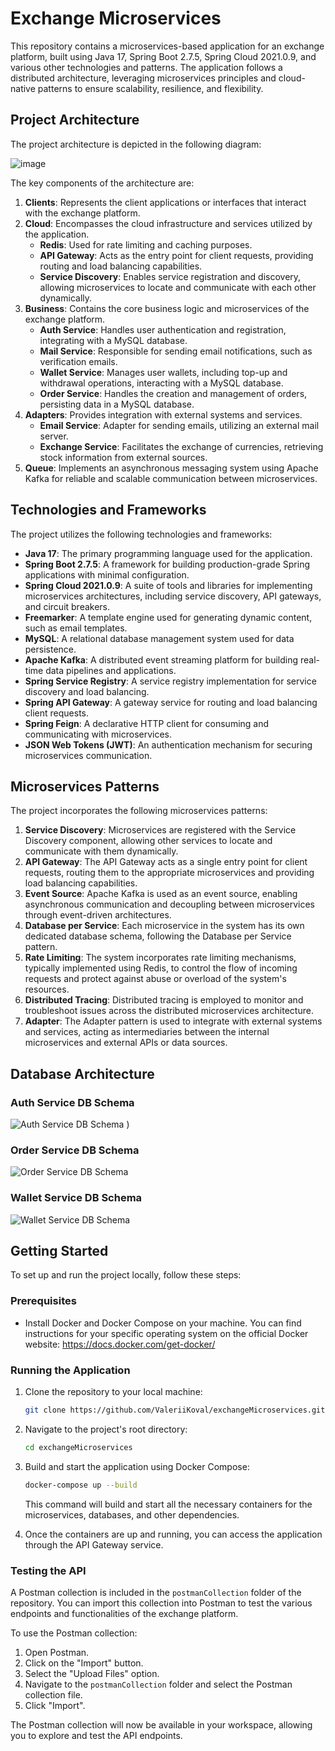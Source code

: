 # Exchange Microservices

This repository contains a microservices-based application for an exchange platform, built using Java 17, Spring Boot
2.7.5, Spring Cloud 2021.0.9, and various other technologies and patterns. The application follows a distributed
architecture, leveraging microservices principles and cloud-native patterns to ensure scalability, resilience, and
flexibility.

## Project Architecture

The project architecture is depicted in the following diagram:

![image](https://github.com/ValeriiKoval/exchangeMicroservices/assets/103948322/101659ef-8df6-468b-9738-0dbb2c72b00c)

The key components of the architecture are:

1. **Clients**: Represents the client applications or interfaces that interact with the exchange platform.
2. **Cloud**: Encompasses the cloud infrastructure and services utilized by the application.
    - **Redis**: Used for rate limiting and caching purposes.
    - **API Gateway**: Acts as the entry point for client requests, providing routing and load balancing capabilities.
    - **Service Discovery**: Enables service registration and discovery, allowing microservices to locate and
      communicate with each other dynamically.
3. **Business**: Contains the core business logic and microservices of the exchange platform.
    - **Auth Service**: Handles user authentication and registration, integrating with a MySQL database.
    - **Mail Service**: Responsible for sending email notifications, such as verification emails.
    - **Wallet Service**: Manages user wallets, including top-up and withdrawal operations, interacting with a MySQL
      database.
    - **Order Service**: Handles the creation and management of orders, persisting data in a MySQL database.
4. **Adapters**: Provides integration with external systems and services.
    - **Email Service**: Adapter for sending emails, utilizing an external mail server.
    - **Exchange Service**: Facilitates the exchange of currencies, retrieving stock information from external sources.
5. **Queue**: Implements an asynchronous messaging system using Apache Kafka for reliable and scalable communication
   between microservices.

## Technologies and Frameworks

The project utilizes the following technologies and frameworks:

- **Java 17**: The primary programming language used for the application.
- **Spring Boot 2.7.5**: A framework for building production-grade Spring applications with minimal configuration.
- **Spring Cloud 2021.0.9**: A suite of tools and libraries for implementing microservices architectures, including
  service discovery, API gateways, and circuit breakers.
- **Freemarker**: A template engine used for generating dynamic content, such as email templates.
- **MySQL**: A relational database management system used for data persistence.
- **Apache Kafka**: A distributed event streaming platform for building real-time data pipelines and applications.
- **Spring Service Registry**: A service registry implementation for service discovery and load balancing.
- **Spring API Gateway**: A gateway service for routing and load balancing client requests.
- **Spring Feign**: A declarative HTTP client for consuming and communicating with microservices.
- **JSON Web Tokens (JWT)**: An authentication mechanism for securing microservices communication.

## Microservices Patterns

The project incorporates the following microservices patterns:

1. **Service Discovery**: Microservices are registered with the Service Discovery component, allowing other services to
   locate and communicate with them dynamically.
2. **API Gateway**: The API Gateway acts as a single entry point for client requests, routing them to the appropriate
   microservices and providing load balancing capabilities.
3. **Event Source**: Apache Kafka is used as an event source, enabling asynchronous communication and decoupling between
   microservices through event-driven architectures.
4. **Database per Service**: Each microservice in the system has its own dedicated database schema, following the
   Database per Service pattern.
5. **Rate Limiting**: The system incorporates rate limiting mechanisms, typically implemented using Redis, to control
   the flow of incoming requests and protect against abuse or overload of the system's resources.
6. **Distributed Tracing**: Distributed tracing is employed to monitor and troubleshoot issues across the distributed
   microservices architecture.
7. **Adapter**: The Adapter pattern is used to integrate with external systems and services, acting as intermediaries
   between the internal microservices and external APIs or data sources.

## Database Architecture

### Auth Service DB Schema

![Auth Service DB Schema](https://github.com/ValeriiKoval/exchangeMicroservices/assets/103948322/4528ffe1-c88a-4f82-b978-84e6a6e6e7ab)
)

### Order Service DB Schema

![Order Service DB Schema](https://github.com/ValeriiKoval/exchangeMicroservices/assets/103948322/e6875e8a-4b51-4f06-b67b-6378e1a73f28)

### Wallet Service DB Schema

![Wallet Service DB Schema](https://github.com/ValeriiKoval/exchangeMicroservices/assets/103948322/2491b179-a8b9-45c3-8766-2d23f6456122)

## Getting Started

To set up and run the project locally, follow these steps:

### Prerequisites

- Install Docker and Docker Compose on your machine. You can find instructions for your specific operating system on the
  official Docker website: https://docs.docker.com/get-docker/

### Running the Application

1. Clone the repository to your local machine:

   ```bash
   git clone https://github.com/ValeriiKoval/exchangeMicroservices.git
   ```

2. Navigate to the project's root directory:

   ```bash
   cd exchangeMicroservices
   ```

3. Build and start the application using Docker Compose:

   ```bash
   docker-compose up --build
   ```

   This command will build and start all the necessary containers for the microservices, databases, and other
   dependencies.

4. Once the containers are up and running, you can access the application through the API Gateway service.

### Testing the API

A Postman collection is included in the `postmanCollection` folder of the repository. You can import this collection
into Postman to test the various endpoints and functionalities of the exchange platform.

To use the Postman collection:

1. Open Postman.
2. Click on the "Import" button.
3. Select the "Upload Files" option.
4. Navigate to the `postmanCollection` folder and select the Postman collection file.
5. Click "Import".

The Postman collection will now be available in your workspace, allowing you to explore and test the API endpoints.
